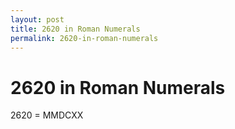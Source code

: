 ```yaml
---
layout: post
title: 2620 in Roman Numerals
permalink: 2620-in-roman-numerals
---
```


# 2620 in Roman Numerals

2620 = MMDCXX
